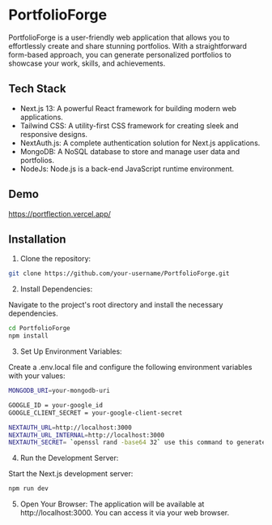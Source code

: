 # PortfolioForge

PortfolioForge is a user-friendly web application that allows you to effortlessly create and share stunning portfolios. With a straightforward form-based approach, you can generate personalized portfolios to showcase your work, skills, and achievements.

## Tech Stack

- Next.js 13: A powerful React framework for building modern web applications.
- Tailwind CSS: A utility-first CSS framework for creating sleek and responsive designs.
- NextAuth.js: A complete authentication solution for Next.js applications.
- MongoDB: A NoSQL database to store and manage user data and portfolios.
- NodeJs: Node.js is a back-end JavaScript runtime environment.

## Demo

https://portflection.vercel.app/

## Installation

1. Clone the repository:

```bash
git clone https://github.com/your-username/PortfolioForge.git
```

2. Install Dependencies:

Navigate to the project's root directory and install the necessary dependencies.

```bash
cd PortfolioForge
npm install
```

3. Set Up Environment Variables:

Create a .env.local file and configure the following environment variables with your values:

```bash
MONGODB_URI=your-mongodb-uri

GOOGLE_ID = your-google_id
GOOGLE_CLIENT_SECRET = your-google-client-secret

NEXTAUTH_URL=http://localhost:3000
NEXTAUTH_URL_INTERNAL=http://localhost:3000
NEXTAUTH_SECRET= `openssl rand -base64 32` use this command to generate a secret
```

4. Run the Development Server:

Start the Next.js development server:

```bash
npm run dev
```

5. Open Your Browser:
   The application will be available at http://localhost:3000. You can access it via your web browser.
